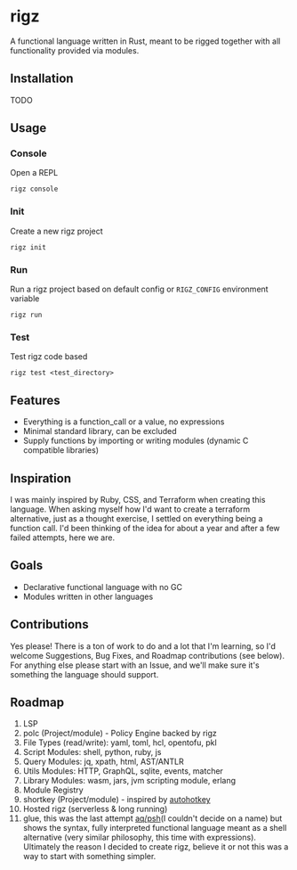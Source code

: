 # rigz

A functional language written in Rust, meant to be rigged together with all functionality provided via modules.

## Installation
TODO

## Usage

### Console
Open a REPL
```shell
rigz console
```

### Init
Create a new rigz project
```shell
rigz init
```

### Run
Run a rigz project based on default config or `RIGZ_CONFIG` environment variable
```shell
rigz run
```

### Test
Test rigz code based 
```shell
rigz test <test_directory>
```

## Features
- Everything is a function_call or a value, no expressions
- Minimal standard library, can be excluded
- Supply functions by importing or writing modules (dynamic C compatible libraries)

## Inspiration
I was mainly inspired by Ruby, CSS, and Terraform when creating this language. When asking
myself how I'd want to create a terraform alternative, just as a thought exercise, I settled on 
everything being a function call. I'd been thinking of the idea for about a year and 
after a few failed attempts, here we are.

## Goals
- Declarative functional language with no GC
- Modules written in other languages

## Contributions
Yes please! There is a ton of work to do and a lot that I'm learning, so I'd welcome Suggestions, Bug Fixes, and 
Roadmap contributions (see below). For anything else please start with an Issue, and we'll make sure it's something 
the language should support.

## Roadmap
1. LSP
2. polc (Project/module) - Policy Engine backed by rigz
3. File Types (read/write): yaml, toml, hcl, opentofu, pkl
4. Script Modules: shell, python, ruby, js
5. Query Modules: jq, xpath, html, AST/ANTLR
6. Utils Modules: HTTP, GraphQL, sqlite, events, matcher
7. Library Modules: wasm, jars, jvm scripting module, erlang
8. Module Registry
9. shortkey (Project/module) - inspired by [autohotkey](autohotkey.com)
10. Hosted rigz (serverless & long running)
11. glue, this was the last attempt [aq/psh](https://gitlab.com/magicfoodhand/aq_cli)(I couldn't decide on a name) but 
shows the syntax, fully interpreted functional language meant as a shell alternative (very similar philosophy, this time 
with expressions). Ultimately the reason I decided to create rigz, believe it or not this was a way to start with 
something simpler.